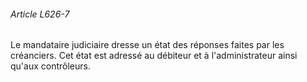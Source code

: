 ###### Article L626-7

Le mandataire judiciaire dresse un état des réponses faites par les créanciers. Cet état est adressé au débiteur et à l'administrateur ainsi qu'aux contrôleurs.

